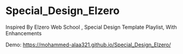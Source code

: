 # Special_Design_Elzero
Inspired By Elzero Web School , Special Design Template Playlist, With Enhancements

Demo: https://mohammed-alaa321.github.io/Special_Design_Elzero/
